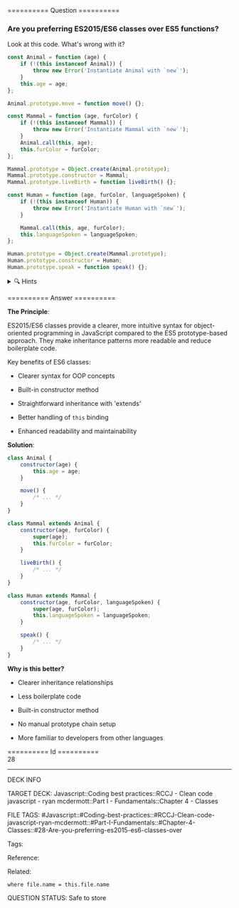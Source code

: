 ========== Question ==========  

### Are you preferring ES2015/ES6 classes over ES5 functions?

Look at this code. What's wrong with it?

```javascript
const Animal = function (age) {
    if (!(this instanceof Animal)) {
        throw new Error('Instantiate Animal with `new`');
    }
    this.age = age;
};

Animal.prototype.move = function move() {};

const Mammal = function (age, furColor) {
    if (!(this instanceof Mammal)) {
        throw new Error('Instantiate Mammal with `new`');
    }
    Animal.call(this, age);
    this.furColor = furColor;
};

Mammal.prototype = Object.create(Animal.prototype);
Mammal.prototype.constructor = Mammal;
Mammal.prototype.liveBirth = function liveBirth() {};

const Human = function (age, furColor, languageSpoken) {
    if (!(this instanceof Human)) {
        throw new Error('Instantiate Human with `new`');
    }

    Mammal.call(this, age, furColor);
    this.languageSpoken = languageSpoken;
};

Human.prototype = Object.create(Mammal.prototype);
Human.prototype.constructor = Human;
Human.prototype.speak = function speak() {};
```

<details><summary>🔍 Hints</summary>

Think about:

-   How readable is this inheritance pattern?

-   How much boilerplate code is needed?

-   Is there a clearer way to show the relationship between classes?

-   What happens if you forget the `new` keyword?

</details>  

========== Answer ==========  

**The Principle**:

ES2015/ES6 classes provide a clearer, more intuitive syntax for object-oriented programming in JavaScript compared to the ES5 prototype-based approach. They make inheritance patterns more readable and reduce boilerplate code.

Key benefits of ES6 classes:

-   Clearer syntax for OOP concepts

-   Built-in constructor method

-   Straightforward inheritance with 'extends'

-   Better handling of `this` binding

-   Enhanced readability and maintainability

**Solution**:

```javascript
class Animal {
    constructor(age) {
        this.age = age;
    }

    move() {
        /* ... */
    }
}

class Mammal extends Animal {
    constructor(age, furColor) {
        super(age);
        this.furColor = furColor;
    }

    liveBirth() {
        /* ... */
    }
}

class Human extends Mammal {
    constructor(age, furColor, languageSpoken) {
        super(age, furColor);
        this.languageSpoken = languageSpoken;
    }

    speak() {
        /* ... */
    }
}
```

**Why is this better?**

-   Clearer inheritance relationships

-   Less boilerplate code

-   Built-in constructor method

-   No manual prototype chain setup

-   More familiar to developers from other languages

========== Id ==========  
28

---

DECK INFO

TARGET DECK: Javascript::Coding best practices::RCCJ - Clean code javascript - ryan mcdermott::Part I - Fundamentals::Chapter 4 - Classes

FILE TAGS: #Javascript::#Coding-best-practices::#RCCJ-Clean-code-javascript-ryan-mcdermott::#Part-I-Fundamentals::#Chapter-4-Classes::#28-Are-you-preferring-es2015-es6-classes-over

Tags:

Reference:

Related:

```dataview
where file.name = this.file.name
```

QUESTION STATUS: Safe to store
